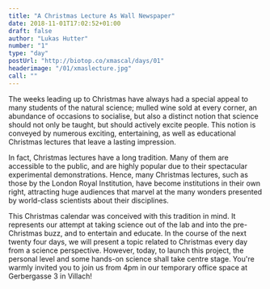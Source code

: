 ```yaml
---
title: "A Christmas Lecture As Wall Newspaper"
date: 2018-11-01T17:02:52+01:00
draft: false
author: "Lukas Hutter"
number: "1"
type: "day"
postUrl: "http://biotop.co/xmascal/days/01"
headerimage: "/01/xmaslecture.jpg"
call: ""
---
```

The weeks leading up to Christmas have always had a special appeal to many students of the natural science; mulled wine sold at every corner, an abundance of occasions to socialise, but also a distinct notion that science should not only be taught, but should actively excite people. This notion is conveyed by numerous exciting, entertaining, as well as educational Christmas lectures that leave a lasting impression.

In fact, Christmas lectures have a long tradition. Many of them are accessible to the public, and are highly popular due to their spectacular experimental demonstrations. Hence, many Christmas lectures, such as those by the London Royal Institution, have become institutions in their own right, attracting huge audiences that marvel at the many wonders presented by world-class scientists about their disciplines.

This Christmas calendar was conceived with this tradition in mind. It represents our attempt at taking science out of the lab and into the pre-Christmas buzz, and to entertain and educate. In the course of the next twenty four days, we will present a topic related to Christmas every day from a science perspective. However, today, to launch this project, the personal level and some hands-on science shall take centre stage. You're warmly invited you to join us from 4pm in our temporary office space at Gerbergasse 3 in Villach!
